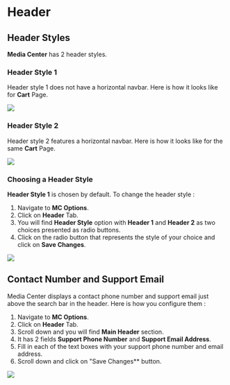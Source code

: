 # Header

## Header Styles

**Media Center** has 2 header styles.

### Header Style 1

Header style 1 does not have a horizontal navbar. Here is how it looks like for **Cart** Page.

![](https://raw.githubusercontent.com/ibndawood/mcwpdoc/master/assets/images/header-style-1-cart.png)

### Header Style 2

Header style 2 features a horizontal navbar. Here is how it looks like for the same **Cart** Page.

![](https://raw.githubusercontent.com/ibndawood/mcwpdoc/master/assets/images/header-style-2-cart.png)

### Choosing a Header Style

**Header Style 1** is chosen by default. To change the header style :

1. Navigate to **MC Options**.
2. Click on **Header** Tab.
3. You will find **Header Style** option with **Header 1** and **Header 2** as two choices presented as radio buttons.
4. Click on the radio button that represents the style of your choice and click on **Save Changes**.

![](https://raw.githubusercontent.com/ibndawood/mcwpdoc/master/assets/images/choose-header-style.png)

## Contact Number and Support Email

Media Center displays a contact phone number and support email just above the search bar in the header. Here is how you configure them :

1. Navigate to **MC Options**.
2. Click on **Header** Tab.
3. Scroll down and you will find **Main Header** section.
4. It has 2 fields **Support Phone Number** and **Support Email Address**.
5. Fill in each of the text boxes with your support phone number and email address.
4. Scroll down and click on "Save Changes** button.

![](https://raw.githubusercontent.com/ibndawood/mcwpdoc/master/assets/images/choose-support-details.png)
